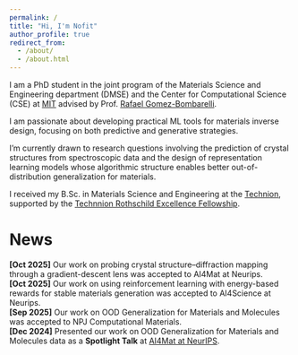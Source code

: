 ```yaml
---
permalink: /
title: "Hi, I'm Nofit"
author_profile: true
redirect_from: 
  - /about/
  - /about.html
---
```


I am a PhD student in the joint program of the Materials Science and Engineering department (DMSE) and the Center for Computational Science (CSE) at [MIT](https://dmse.mit.edu/) advised by Prof. [Rafael Gomez-Bombarelli](https://dmse.mit.edu/faculty/rafael-gomez-bombarelli/).

I am passionate about developing practical ML tools for materials inverse design, focusing on both predictive
and generative strategies. 

I’m currently drawn to research questions involving the prediction of crystal structures from spectroscopic data and the design of representation learning models whose algorithmic structure enables better out-of-distribution generalization for materials.

I received my B.Sc. in Materials Science and Engineering at the [Technion](https://www.technion.ac.il/en/home-2/), supported by the [Technnion Rothschild Excellence Fellowship](https://excellence.technion.ac.il/en/).

News
======
**[Oct 2025]** Our work on probing crystal structure–diffraction mapping through a gradient-descent lens was accepted to AI4Mat at Neurips.\
**[Oct 2025]** Our work on using reinforcement learning with energy-based rewards for stable materials generation was accepted to AI4Science at Neurips.\
**[Sep 2025]** Our work on OOD Generalization for Materials and Molecules was accepted to NPJ Computational Materials.\
**[Dec 2024]** Presented our work on OOD Generalization for Materials and Molecules data as a **Spotlight Talk** at [AI4Mat at NeurIPS](https://sites.google.com/view/ai4mat).